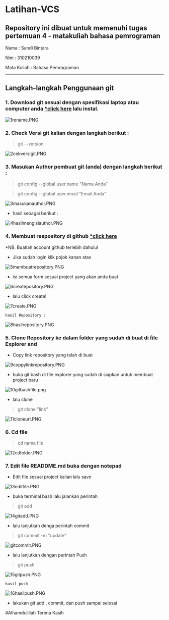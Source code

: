 # Latihan-VCS
Repository ini dibuat untuk memenuhi tugas pertemuan 4 - matakuliah bahasa pemrograman
--------------------------------------------------------------------------------------

Nama		: Sandi Bintara

Nim		: 310210039

Mata Kuliah	: Bahasa Pemrograman

--------------------------------------------------------------------------------------

## Langkah-langkah Penggunaan git
### 1. Download git sesuai dengan spesifikasi laptop atau computer anda [*click here](https://git-scm.com/) lalu instal.

![1rename.PNG](picture/1rename.PNG)

### 2. Check Versi git kalian dengan langkah berikut :

 > git --version

![2cekversigit.PNG](picture/2cekversigit.PNG)

### 3. Masukan Author pembuat git (anda) dengan langkah berikut :

> git config --global user.name "Nama Anda"

> git config --global user.email "Email Anda"

![3masukanauthor.PNG](picture/3masukanauthor.PNG)

* hasil sebagai berikut :

![4hasilmengisiauthor.PNG](picture/4hasilmengisiauthor.PNG)

### 4. Membuat respository di github [*click here](github.com)
*NB. Buatlah account github terlebih dahulu!

* Jika sudah login klik pojok kanan atas

![5membuatrepository.PNG](picture/5membuatrepository.PNG)

* isi semua form sesuai project yang akan anda buat

![6createpository.PNG](picture/6createpository.PNG)

* lalu click create!

![7create.PNG](picture/7create.PNG)

`hasil Repository :`

![8hasilrepository.PNG](picture/8hasilrepository.PNG)

### 5. Clone Repository ke dalam folder yang sudah di buat di file Explorer and

* Copy link repository yang telah di buat

![9coppylinkrepository.PNG](picture/9coppylinkrepository.PNG)

* buka git bash di file explorer yang sudah di siapkan untuk membuat project baru

![10gitbashfile.png](picture/10gitbashfile.png)

* lalu clone
> git clone "link"

![11cloneurl.PNG](picture/11cloneurl.PNG)

### 6. Cd file
> cd nama file

![12cdfolder.PNG](picture/12cdfolder.PNG)

### 7. Edit file READDME.md buka dengan notepad
* Edit file sesuai project kalian lalu save

![13editfile.PNG](picture/13editfile.PNG)

* buka terminal bash lalu jalankan perintah
> git add .

![14gitadd.PNG](picture/14gitadd.PNG)

* lalu lanjutkan denga perintah commit
> git commit -m "update"

![gitcommit.PNG](picture/gitcommit.PNG)

* lalu lanjutkan dengan perintah Push
> git push

![15gitpush.PNG](pctiure/15gitpush.PNG)

`hasil push`

![16hasilpush.PNG](picture/16hasilpush.PNG)

* lakukan git add , commit, dan push sampai selesai

#Alhamdulillah Terima Kasih















